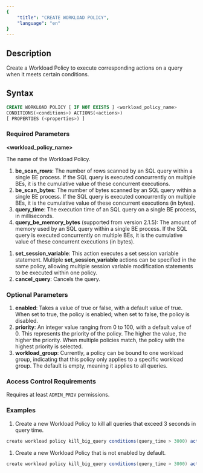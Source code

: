 ```yaml
---
{
    "title": "CREATE WORKLOAD POLICY",
    "language": "en"
}
---
```


<!--
Licensed to the Apache Software Foundation (ASF) under one
or more contributor license agreements.  See the NOTICE file
distributed with this work for additional information
regarding copyright ownership.  The ASF licenses this file
to you under the Apache License, Version 2.0 (the
"License"); you may not use this file except in compliance
with the License.  You may obtain a copy of the License at

  http://www.apache.org/licenses/LICENSE-2.0

Unless required by applicable law or agreed to in writing,
software distributed under the License is distributed on an
"AS IS" BASIS, WITHOUT WARRANTIES OR CONDITIONS OF ANY
KIND, either express or implied.  See the License for the
specific language governing permissions and limitations
under the License.
-->


## Description

Create a Workload Policy to execute corresponding actions on a query when it meets certain conditions.


## Syntax


```sql
CREATE WORKLOAD POLICY [ IF NOT EXISTS ] <workload_policy_name>
CONDITIONS(<conditions>) ACTIONS(<actions>)
[ PROPERTIES (<properties>) ]
```
### Required Parameters

**<workload_policy_name>**

The name of the Workload Policy.



1. **be_scan_rows**: The number of rows scanned by an SQL query within a single BE process. If the SQL query is executed concurrently on multiple BEs, it is the cumulative value of these concurrent executions.
2. **be_scan_bytes**: The number of bytes scanned by an SQL query within a single BE process. If the SQL query is executed concurrently on multiple BEs, it is the cumulative value of these concurrent executions (in bytes).
3. **query_time**: The execution time of an SQL query on a single BE process, in milliseconds.
4. **query_be_memory_bytes** (supported from version 2.1.5): The amount of memory used by an SQL query within a single BE process. If the SQL query is executed concurrently on multiple BEs, it is the cumulative value of these concurrent executions (in bytes).


**<actions>**

1. **set_session_variable**: This action executes a set session variable statement. Multiple **set_session_variable** actions can be specified in the same policy, allowing multiple session variable modification statements to be executed within one policy.
2. **cancel_query**: Cancels the query.

### Optional Parameters



1. **enabled**: Takes a value of true or false, with a default value of true. When set to true, the policy is enabled; when set to false, the policy is disabled.
2. **priority**: An integer value ranging from 0 to 100, with a default value of 0. This represents the priority of the policy. The higher the value, the higher the priority. When multiple policies match, the policy with the highest priority is selected.
3. **workload_group**: Currently, a policy can be bound to one workload group, indicating that this policy only applies to a specific workload group. The default is empty, meaning it applies to all queries.

### Access Control Requirements

Requires at least `ADMIN_PRIV` permissions.

### Examples

1. Create a new Workload Policy to kill all queries that exceed 3 seconds in query time.

  ```Java
  create workload policy kill_big_query conditions(query_time > 3000) actions(cancel_query)
  ```

1. Create a new Workload Policy that is not enabled by default.

  ```Java
  create workload policy kill_big_query conditions(query_time > 3000) actions(cancel_query) properties('enabled'='false')
  ```